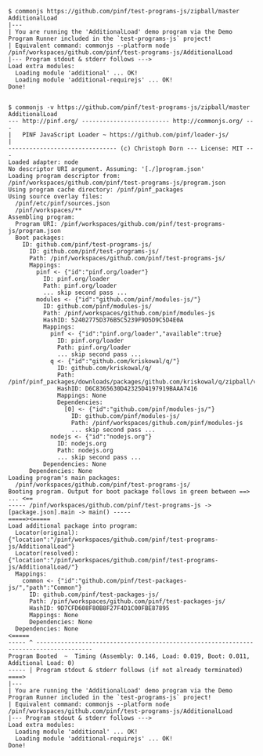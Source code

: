 
    $ commonjs https://github.com/pinf/test-programs-js/zipball/master AdditionalLoad
    |---
    | You are running the 'AdditionalLoad' demo program via the Demo Program Runner included in the `test-programs-js` project!
    | Equivalent command: commonjs --platform node /pinf/workspaces/github.com/pinf/test-programs-js/AdditionalLoad
    |--- Program stdout & stderr follows --->
    Load extra modules:
      Loading module 'additional' ... OK!
      Loading module 'additional-requirejs' ... OK!
    Done!


    $ commonjs -v https://github.com/pinf/test-programs-js/zipball/master AdditionalLoad
    --- http://pinf.org/ ------------------------- http://commonjs.org/ ---
    |   PINF JavaScript Loader ~ https://github.com/pinf/loader-js/       |
    ------------------------------- (c) Christoph Dorn --- License: MIT ---
    Loaded adapter: node
    No descriptor URI argument. Assuming: '[./]program.json'
    Loading program descriptor from: /pinf/workspaces/github.com/pinf/test-programs-js/program.json
    Using program cache directory: /pinf/pinf_packages
    Using source overlay files:
      /pinf/etc/pinf/sources.json
      /pinf/workspaces/**
    Assembling program:
      Program URI: /pinf/workspaces/github.com/pinf/test-programs-js/program.json
      Boot packages:
        ID: github.com/pinf/test-programs-js/
          ID: github.com/pinf/test-programs-js/
          Path: /pinf/workspaces/github.com/pinf/test-programs-js/
          Mappings:
            pinf <- {"id":"pinf.org/loader"}
              ID: pinf.org/loader
              Path: pinf.org/loader
              ... skip second pass ...
            modules <- {"id":"github.com/pinf/modules-js/"}
              ID: github.com/pinf/modules-js/
              Path: /pinf/workspaces/github.com/pinf/modules-js
              HashID: 52402775D376B5C5239F9D5D9C5D4E0A
              Mappings:
                pinf <- {"id":"pinf.org/loader","available":true}
                  ID: pinf.org/loader
                  Path: pinf.org/loader
                  ... skip second pass ...
                q <- {"id":"github.com/kriskowal/q/"}
                  ID: github.com/kriskowal/q/
                  Path: /pinf/pinf_packages/downloads/packages/github.com/kriskowal/q/zipball/v0.3.0~pkg/
                  HashID: D6C8365630D42325D4197919BAAA7416
                  Mappings: None
                  Dependencies:
                    [0] <- {"id":"github.com/pinf/modules-js/"}
                      ID: github.com/pinf/modules-js/
                      Path: /pinf/workspaces/github.com/pinf/modules-js
                      ... skip second pass ...
                nodejs <- {"id":"nodejs.org"}
                  ID: nodejs.org
                  Path: nodejs.org
                  ... skip second pass ...
              Dependencies: None
          Dependencies: None
    Loading program's main packages:
      /pinf/workspaces/github.com/pinf/test-programs-js/
    Booting program. Output for boot package follows in green between ==> ... <==
    ----- /pinf/workspaces/github.com/pinf/test-programs-js -> [package.json].main -> main() -----
    =====><=====
    Load additional package into program:
      Locator(original): {"location":"/pinf/workspaces/github.com/pinf/test-programs-js/AdditionalLoad"}
      Locator(resolved): {"location":"/pinf/workspaces/github.com/pinf/test-programs-js/AdditionalLoad/"}
      Mappings:
        common <- {"id":"github.com/pinf/test-packages-js/","path":"Common"}
          ID: github.com/pinf/test-packages-js/
          Path: /pinf/workspaces/github.com/pinf/test-packages-js/
          HashID: 9D7CFD608F80B8F27F4D1C00FBE87895
          Mappings: None
          Dependencies: None
      Dependencies: None
    <=====
    ----- ^ --------------------------------------------------------------------------------------
    Program Booted  ~  Timing (Assembly: 0.146, Load: 0.019, Boot: 0.011, Additional Load: 0)
    ----- | Program stdout & stderr follows (if not already terminated) ====>
    |---
    | You are running the 'AdditionalLoad' demo program via the Demo Program Runner included in the `test-programs-js` project!
    | Equivalent command: commonjs --platform node /pinf/workspaces/github.com/pinf/test-programs-js/AdditionalLoad
    |--- Program stdout & stderr follows --->
    Load extra modules:
      Loading module 'additional' ... OK!
      Loading module 'additional-requirejs' ... OK!
    Done!
